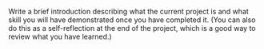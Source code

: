 Write a brief introduction describing what the current project is and what skill you will have demonstrated once you have completed it. (You can also do this as a self-reflection at the end of the project, which is a good way to review what you have learned.)